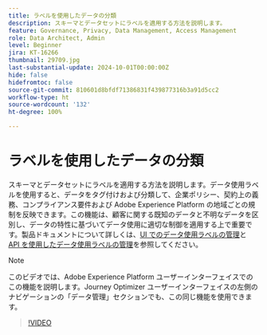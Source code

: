 ```yaml
---
title: ラベルを使用したデータの分類
description: スキーマとデータセットにラベルを適用する方法を説明します。
feature: Governance, Privacy, Data Management, Access Management
role: Data Architect, Admin
level: Beginner
jira: KT-16266
thumbnail: 29709.jpg
last-substantial-update: 2024-10-01T00:00:00Z
hide: false
hidefromtoc: false
source-git-commit: 810601d8bfdf71386831f439877316b3a91d5cc2
workflow-type: ht
source-wordcount: '132'
ht-degree: 100%

---
```


# ラベルを使用したデータの分類

スキーマとデータセットにラベルを適用する方法を説明します。データ使用ラベルを使用すると、データをタグ付けおよび分類して、企業ポリシー、契約上の義務、コンプライアンス要件および Adobe Experience Platform の地域ごとの規制を反映できます。この機能は、顧客に関する既知のデータと不明なデータを区別し、データの特性に基づいてデータ使用に適切な制御を適用する上で重要です。製品ドキュメントについて詳しくは、[UI でのデータ使用ラベルの管理](https://experienceleague.adobe.com/docs/experience-platform/data-governance/labels/user-guide.html?lang=ja)と [API を使用したデータ使用ラベルの管理](https://experienceleague.adobe.com/docs/experience-platform/data-governance/labels/dataset-api.html?lang=ja)を参照してください。

>[!NOTE]
>
>このビデオでは、Adobe Experience Platform ユーザーインターフェイスでのこの機能を説明します。Journey Optimizer ユーザーインターフェイスの左側のナビゲーションの「データ管理」セクションでも、この同じ機能を使用できます。

>[!VIDEO](https://video.tv.adobe.com/v/3422791?learn=on&captions=jpn)
